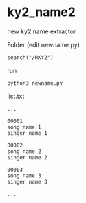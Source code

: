 # ky2_name2
new ky2 name extractor

Folder (edit newname.py)
<pre><code>search("/RKY2")</code></pre>

run
<pre><code>python3 newname.py</code></pre>

list.txt
<pre><code>...

00001
song name 1
singer name 1

00002
song name 2
singer name 2

00003
song name 3
singer name 3

...</code></pre>
